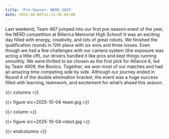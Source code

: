 ```yaml
---
title: 'Pre-Season: NERD 2025'
date: 2025-10-08T12:13:36-04:00
---
```


Last weekend, Team 467 jumped into our first pre-season event of the year, the NERD competition at Billerica Memorial High School! It was an exciting day filled with energy, creativity, and lots of great robots.
We finished the qualification rounds in 12th place with six wins and three losses. Even though we had a few challenges with our camera system (the exposure was acting a little off), our drivers handled it like pros and kept things running smoothly.
We were thrilled to be chosen as the first pick for Alliance 6, led by Team 4909, the Bionics. Together, we won most of our matches and had an amazing time competing side by side. Although our journey ended in Round 4 of the double elimination bracket, the event was a huge success filled with learning, teamwork, and excitement for what’s ahead this season.

{{< columns >}}

{{< figure src=2025-10-04-team.jpg >}} 

{{< column >}}

{{< figure src=2025-10-04-robot.jpg >}}

{{< endcolumns >}}
